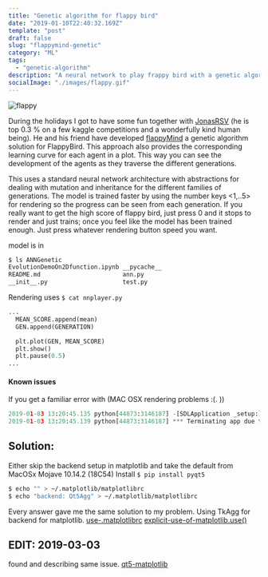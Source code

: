 ```yaml
---
title: "Genetic algorithm for flappy bird"
date: "2019-01-10T22:40:32.169Z"
template: "post"
draft: false
slug: "flappymind-genetic"
category: "ML"
tags:
  - "genetic-algorithm"
description: "A neural network to play frappy bird with a genetic algorithm with different speeds and watch the progress."
socialImage: "./images/flappy.gif"
---
```


![flappy](/media/flappy.gif)

During the holidays I got to have some fun together with [JonasRSV](https://github.com/JonasRSV) (he is top 0.3 % on a few kaggle competitions and a wonderfully kind human being). He and his friend have developed [flappyMind](https://github.com/JonasRSV/flappyMind) a genetic algorithm solution for FlappyBird. This approach also provides the corresponding learning curve for each agent in a plot. This way you can see the development of the agents as they traverse the different generations.

This uses a standard neural network architecture with abstractions for dealing with mutation and inheritance for the different families of generations. The model is trained faster by using the number keys <1,..5> for rendering so the progress can be seen from each generation. If you really want to get the high score of flappy bird, just press 0 and it stops to render and just trains; once you feel like the model has been trained enough. Just press whatever rendering button speed you want.

model is in 
```bash
$ ls ANNGenetic
EvolutionDemoOn2Dfunction.ipynb __pycache__
README.md                       ann.py
__init__.py                     test.py 
```

Rendering uses
`$ cat nnplayer.py`
```python
...
  MEAN_SCORE.append(mean)
  GEN.append(GENERATION)

  plt.plot(GEN, MEAN_SCORE)
  plt.show()
  plt.pause(0.5)
...
```

#### Known issues
If you get a familiar error with (MAC OSX rendering problems :(. ))

```python
2019-01-03 13:20:45.135 python[44873:3146187] -[SDLApplication _setup:]: unrecognized selector sent to instance 0x7f824fe98430
2019-01-03 13:20:45.139 python[44873:3146187] *** Terminating app due to uncaught exception 'NSInvalidArgumentException', reason: '-[SDLApplication _setup:]: unrecognized selector sent to instance 0x7f824fe98430'
```
## Solution:
Either skip the backend setup in matplotlib and take the default from MacOSx Mojave 10.14.2 (18C54)
Install `$ pip install pyqt5`
```bash
$ echo "" > ~/.matplotlib/matplotlibrc
$ echo "backend: Qt5Agg" > ~/.matplotlib/matplotlibrc
```

Every answer gave me the same solution to my problem. Using TkAgg for backend for matplotlib.
[use-.matplotlibrc](https://stackoverflow.com/a/34583958/3767229)
[explicit-use-of-matplotlib.use()](https://stackoverflow.com/a/34583958/3767229)

## EDIT: 2019-03-03
found and describing same issue.
[qt5-matplotlib](https://stackoverflow.com/a/53852328/3767229)